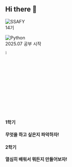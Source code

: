 ## Hi there 👋
![SSAFY](https://encrypted-tbn0.gstatic.com/images?q=tbn:ANd9GcSAjgnAhcfpeFhIwvHqG8OkhdXkIXre31nqIA&s)
<br>14기

![Python](https://img.shields.io/badge/Python-3776AB.svg?&style=for-the-badge&logo=Python&logoColor=white)
<br>2025.07 공부 시작


<img src="https://github.com/user-attachments/assets/323ce00f-fbf6-4a99-bb2d-48a612bb9268" width="5%">

#### 1학기
**무엇을 하고 싶은지 파악하자!**

#### 2학기
**열심히 배워서 뭐든지 만들어보자!**

<!--
**kangwoo0609/kangwoo0609** is a ✨ _special_ ✨ repository because its `README.md` (this file) appears on your GitHub profile.

Here are some ideas to get you started:

- 🔭 I’m currently working on ...
- 🌱 I’m currently learning ...
- 👯 I’m looking to collaborate on ...
- 🤔 I’m looking for help with ...
- 💬 Ask me about ...
- 📫 How to reach me: ...
- 😄 Pronouns: ...
- ⚡ Fun fact: ...
-->
